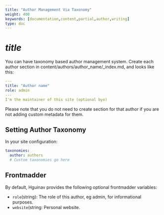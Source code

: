 ```yaml
---
title: "Author Management Via Taxonomy"
weight: 400
keywords: [documentation,content,partial,author,writing]
type: doc
---
```

# $title$
You can have taxonomy based author management system. Create each author section in content/authors/author_name/_index.md, and looks like this:
```yaml
---
title: "Author name"
role: admin
---
I'm the maintainer of this site (optional byo)
```

Please note that you do not need to create section for that author if you are not adding custom metadata for them.

## Setting Author Taxonomy
In your site configuration:
```yaml
taxonomies:
  author: authors
  # Custom taxonomies go here
```

## Frontmadder
By default, Hguinav provides the following optional frontmadder variables:
* `role`(string): The role of this author, eg admin, for informational purposes.
* `website`(string: Personal website.
